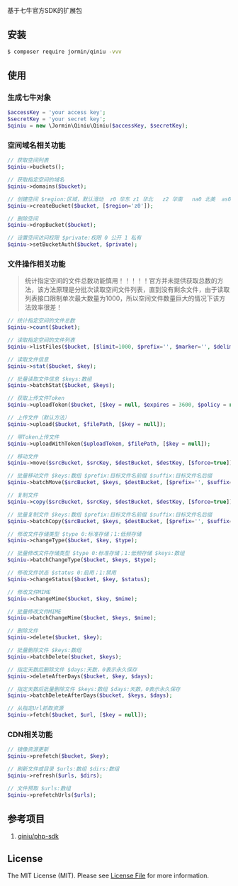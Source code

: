 基于七牛官方SDK的扩展包

## 安装

``` bash
$ composer require jormin/qiniu -vvv
```

## 使用

### 生成七牛对象

``` php
$accessKey = 'your access key';
$secretKey = 'your secret key';
$qiniu = new \Jormin\Qiniu\Qiniu($accessKey, $secretKey);
```

### 空间域名相关功能

```php
// 获取空间列表
$qiniu->buckets();

// 获取指定空间的域名
$qiniu->domains($bucket);

// 创建空间 $region:区域，默认滑动  z0 华东 z1 华北   z2 华南   na0 北美  as0 东南亚
$qiniu->createBucket($bucket, [$region='z0']);

// 删除空间
$qiniu->dropBucket($bucket);

// 设置空间访问权限 $private:权限 0 公开 1 私有
$qiniu->setBucketAuth($bucket, $private);
```

### 文件操作相关功能

> 统计指定空间的文件总数功能慎用！！！！！官方并未提供获取总数的方法，该方法原理是分批次读取空间文件列表，直到没有剩余文件，由于读取列表接口限制单次最大数量为1000，所以空间文件数量巨大的情况下该方法效率很差！

```php
// 统计指定空间的文件总数
$qiniu->count($bucket);

// 读取指定空间的文件列表
$qiniu->listFiles($bucket, [$limit=1000, $prefix='', $marker='', $delimiter='']);

// 读取文件信息
$qiniu->stat($bucket, $key);

// 批量读取文件信息 $keys:数组
$qiniu->batchStat($bucket, $keys);

// 获取上传文件Token
$qiniu->uploadToken($bucket, [$key = null, $expires = 3600, $policy = null, $strictPolicy = true]);

// 上传文件（默认方法）
$qiniu->upload($bucket, $filePath, [$key = null]);

// 带Token上传文件
$qiniu->uploadWithToken($uploadToken, $filePath, [$key = null]);

// 移动文件
$qiniu->move($srcBucket, $srcKey, $destBucket, $destKey, [$force=true]);

// 批量移动文件 $keys:数组 $prefix:目标文件名前缀 $suffix:目标文件名后缀
$qiniu->batchMove($srcBucket, $keys, $destBucket, [$prefix='', $suffix='', $force=true]);

// 复制文件
$qiniu->copy($srcBucket, $srcKey, $destBucket, $destKey, [$force=true]);

// 批量复制文件 $keys:数组 $prefix:目标文件名前缀 $suffix:目标文件名后缀
$qiniu->batchCopy($srcBucket, $keys, $destBucket, [$prefix='', $suffix='', $force=true]);

// 修改文件存储类型 $type 0:标准存储；1:低频存储
$qiniu->changeType($bucket, $key, $type);

// 批量修改文件存储类型 $type 0:标准存储；1:低频存储 $keys:数组
$qiniu->batchChangeType($bucket, $keys, $type);

// 修改文件状态 $status 0:启用；1:禁用
$qiniu->changeStatus($bucket, $key, $status);

// 修改文件MIME
$qiniu->changeMime($bucket, $key, $mime);

// 批量修改文件MIME
$qiniu->batchChangeMime($bucket, $keys, $mime);

// 删除文件
$qiniu->delete($bucket, $key);

// 批量删除文件 $keys:数组
$qiniu->batchDelete($bucket, $keys);

// 指定天数后删除文件 $days:天数，0表示永久保存
$qiniu->deleteAfterDays($bucket, $key, $days);

// 指定天数后批量删除文件 $keys:数组 $days:天数，0表示永久保存
$qiniu->batchDeleteAfterDays($bucket, $keys, $days);

// 从指定Url抓取资源
$qiniu->fetch($bucket, $url, [$key = null]);
```

### CDN相关功能

```php
// 镜像资源更新
$qiniu->prefetch($bucket, $key);

// 刷新文件或目录 $urls:数组 $dirs:数组
$qiniu->refresh($urls, $dirs);

// 文件预取 $urls:数组
$qiniu->prefetchUrls($urls);
```


## 参考项目

1. [qiniu/php-sdk](https://github.com/qiniu/php-sdk)

## License

The MIT License (MIT). Please see [License File](LICENSE.md) for more information.
